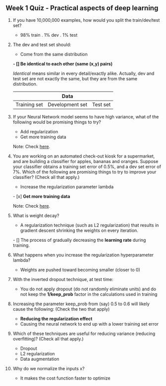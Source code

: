 ## Week 1 Quiz - Practical aspects of deep learning

1. If you have 10,000,000 examples, how would you split the train/dev/test set?

    - 98% train . 1% dev . 1% test
    
2. The dev and test set should:

    - Come from the same distribution
    
    **\- [] Be identical to each other (same (x,y) pairs)** 
    
    *Identical* means similar in every detail/exactly alike. Actually, dev and test set are not exactly the same, but they are from the same distribution.
    
    |              | Data            |          |
    | ------------ | --------------- | -------- |
    | Training set | Development set | Test set |
    
3. If your Neural Network model seems to have high variance, what of the following would be promising things to try?

    - Add regularization
    - Get more training data
    
    Note: Check [here](https://user-images.githubusercontent.com/14886380/29240263-f7c517ca-7f93-11e7-8549-58856e0ed12f.png).

4. You are working on an automated check-out kiosk for a supermarket, and are building a classifier for apples, bananas and oranges. Suppose your classifier obtains a training set error of 0.5%, and a dev set error of 7%. Which of the following are promising things to try to improve your classifier? (Check all that apply.)

    - Increase the regularization parameter lambda

    \- [x] **Get more training data**

    Note: Check [here](https://user-images.githubusercontent.com/14886380/29240263-f7c517ca-7f93-11e7-8549-58856e0ed12f.png).

 5. What is weight decay?

    - A regularization technique (such as L2 regularization) that results in gradient descent shrinking the weights on every iteration.
    
    \- []  The process of gradually decreasing the **learning rate** during training. 
    
 6. What happens when you increase the regularization hyperparameter lambda?

    - Weights are pushed toward becoming smaller (closer to 0)

7. With the inverted dropout technique, at test time:

    - You do not apply dropout (do not randomly eliminate units) and do not keep the **1/keep_prob** factor in the calculations used in training
    
8. Increasing the parameter keep_prob from (say) 0.5 to 0.6 will likely cause the following: (Check the two that apply)

    - **Reducing the regularization effect**
    - Causing the neural network to end up with a lower training set error
    
9. Which of these techniques are useful for reducing variance (reducing overfitting)? (Check all that apply.)

    - Dropout
    - L2 regularization
    - Data augmentation

10. Why do we normalize the inputs x?

    - It makes the cost function faster to optimize
